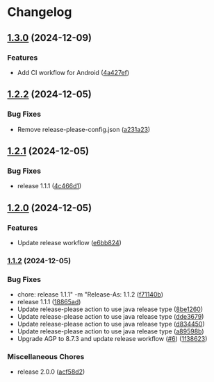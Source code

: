 # Changelog

## [1.3.0](https://github.com/IsraelDeveloperMaster/RealeseProject/compare/v1.2.2...v1.3.0) (2024-12-09)


### Features

* Add CI workflow for Android ([4a427ef](https://github.com/IsraelDeveloperMaster/RealeseProject/commit/4a427ef645b1cfe7f17412dca65f75f9cc1e9015))

## [1.2.2](https://github.com/IsraelDeveloperMaster/RealeseProject/compare/v1.2.1...v1.2.2) (2024-12-05)


### Bug Fixes

* Remove release-please-config.json ([a231a23](https://github.com/IsraelDeveloperMaster/RealeseProject/commit/a231a2330379dada454a207ea8635182b5b7ae47))

## [1.2.1](https://github.com/IsraelDeveloperMaster/RealeseProject/compare/v1.2.0...v1.2.1) (2024-12-05)


### Bug Fixes

* release 1.1.1 ([4c466d1](https://github.com/IsraelDeveloperMaster/RealeseProject/commit/4c466d1a2f56083c64edcf221a3417a0a6268343))

## [1.2.0](https://github.com/IsraelDeveloperMaster/RealeseProject/compare/v1.1.2...v1.2.0) (2024-12-05)


### Features

* Update release workflow ([e6bb824](https://github.com/IsraelDeveloperMaster/RealeseProject/commit/e6bb82401e7cf2b18d76fb2f5a021befa14099d3))

### [1.1.2](https://www.github.com/IsraelDeveloperMaster/RealeseProject/compare/v1.1.1...v1.1.2) (2024-12-05)


### Bug Fixes

* chore: release 1.1.1" -m "Release-As: 1.1.2 ([f71140b](https://www.github.com/IsraelDeveloperMaster/RealeseProject/commit/f71140bbfe5b3e5251e7fa7bef7770b8d9581f72))
* release 1.1.1 ([18865ad](https://www.github.com/IsraelDeveloperMaster/RealeseProject/commit/18865ad95064ca94e1d4ca286aa704327e4a3841))
* Update release-please action to use java release type ([8be1260](https://www.github.com/IsraelDeveloperMaster/RealeseProject/commit/8be12605f2cb8302d42d588da1dcd754d9b07017))
* Update release-please action to use java release type ([dde3679](https://www.github.com/IsraelDeveloperMaster/RealeseProject/commit/dde36793362e2521678bd8af0f1f05d581846323))
* Update release-please action to use java release type ([d834450](https://www.github.com/IsraelDeveloperMaster/RealeseProject/commit/d834450e225b69b95dba8c4a420fc874c14cb3f1))
* Update release-please action to use java release type ([a89598b](https://www.github.com/IsraelDeveloperMaster/RealeseProject/commit/a89598b3f86dce5faba2fee5b05bac7084e40b10))
* Upgrade AGP to 8.7.3 and update release workflow ([#6](https://www.github.com/IsraelDeveloperMaster/RealeseProject/issues/6)) ([1f38623](https://www.github.com/IsraelDeveloperMaster/RealeseProject/commit/1f38623ffec7405bf785c80d6efcde54972a3aa1))


### Miscellaneous Chores

* release 2.0.0 ([acf58d2](https://www.github.com/IsraelDeveloperMaster/RealeseProject/commit/acf58d29426c161fd331d49e3696adac084f0cb5))
